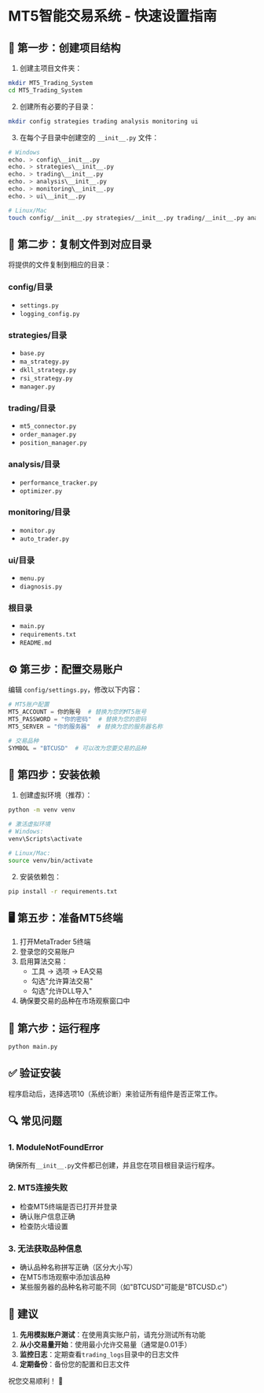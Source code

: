 # MT5智能交易系统 - 快速设置指南

## 📁 第一步：创建项目结构

1. 创建主项目文件夹：
```bash
mkdir MT5_Trading_System
cd MT5_Trading_System
```

2. 创建所有必要的子目录：
```bash
mkdir config strategies trading analysis monitoring ui
```

3. 在每个子目录中创建空的 `__init__.py` 文件：
```bash
# Windows
echo. > config\__init__.py
echo. > strategies\__init__.py
echo. > trading\__init__.py
echo. > analysis\__init__.py
echo. > monitoring\__init__.py
echo. > ui\__init__.py

# Linux/Mac
touch config/__init__.py strategies/__init__.py trading/__init__.py analysis/__init__.py monitoring/__init__.py ui/__init__.py
```

## 📄 第二步：复制文件到对应目录

将提供的文件复制到相应的目录：

### config/目录
- `settings.py`
- `logging_config.py`

### strategies/目录
- `base.py`
- `ma_strategy.py`
- `dkll_strategy.py`
- `rsi_strategy.py`
- `manager.py`

### trading/目录
- `mt5_connector.py`
- `order_manager.py`
- `position_manager.py`

### analysis/目录
- `performance_tracker.py`
- `optimizer.py`

### monitoring/目录
- `monitor.py`
- `auto_trader.py`

### ui/目录
- `menu.py`
- `diagnosis.py`

### 根目录
- `main.py`
- `requirements.txt`
- `README.md`

## ⚙️ 第三步：配置交易账户

编辑 `config/settings.py`，修改以下内容：

```python
# MT5账户配置
MT5_ACCOUNT = 你的账号  # 替换为您的MT5账号
MT5_PASSWORD = "你的密码"  # 替换为您的密码
MT5_SERVER = "你的服务器"  # 替换为您的服务器名称

# 交易品种
SYMBOL = "BTCUSD"  # 可以改为您要交易的品种
```

## 🔧 第四步：安装依赖

1. 创建虚拟环境（推荐）：
```bash
python -m venv venv

# 激活虚拟环境
# Windows:
venv\Scripts\activate

# Linux/Mac:
source venv/bin/activate
```

2. 安装依赖包：
```bash
pip install -r requirements.txt
```

## 🖥️ 第五步：准备MT5终端

1. 打开MetaTrader 5终端
2. 登录您的交易账户
3. 启用算法交易：
   - 工具 → 选项 → EA交易
   - 勾选"允许算法交易"
   - 勾选"允许DLL导入"
4. 确保要交易的品种在市场观察窗口中

## 🚀 第六步：运行程序

```bash
python main.py
```

## ✅ 验证安装

程序启动后，选择选项10（系统诊断）来验证所有组件是否正常工作。

## 🔍 常见问题

### 1. ModuleNotFoundError
确保所有`__init__.py`文件都已创建，并且您在项目根目录运行程序。

### 2. MT5连接失败
- 检查MT5终端是否已打开并登录
- 确认账户信息正确
- 检查防火墙设置

### 3. 无法获取品种信息
- 确认品种名称拼写正确（区分大小写）
- 在MT5市场观察中添加该品种
- 某些服务器的品种名称可能不同（如"BTCUSD"可能是"BTCUSD.c"）

## 📝 建议

1. **先用模拟账户测试**：在使用真实账户前，请充分测试所有功能
2. **从小交易量开始**：使用最小允许交易量（通常是0.01手）
3. **监控日志**：定期查看`trading_logs`目录中的日志文件
4. **定期备份**：备份您的配置和日志文件

祝您交易顺利！ 🎯